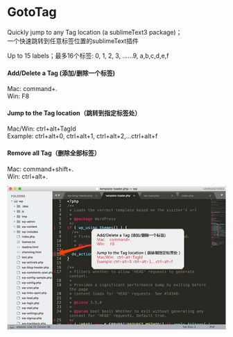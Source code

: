 # GotoTag
Quickly jump to any Tag location  (a sublimeText3 package)；  
一个快速跳转到任意标签位置的sublimeText插件

Up to 15 labels；最多16个标签:
0, 1, 2, 3, ……9, a,b,c,d,e,f

#### Add/Delete a Tag (添加/删除一个标签)  
Mac:    command+.   
Win:    F8  

#### Jump to the Tag location（跳转到指定标签处）  
Mac/Win: ctrl+alt+TagId  
Example: ctrl+alt+0, ctrl+alt+1, ctrl+alt+2,...ctrl+alt+f  

#### Remove all Tag（删除全部标签）  
Mac: command+shift+.  
Win: ctrl+alt+.  

![manual](https://raw.githubusercontent.com/dclnet/gotoTag/master/gotoTag.jpg) 
